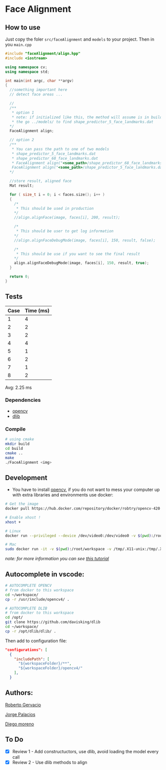 # Face Alignment

## How to use 

Just copy the foler `src/faceAlignment` and `models` to your project. Then in you `main.cpp`

```c++
#include "faceAlignment/align.hpp"
#include <iostream>

using namespace cv;
using namespace std;

int main(int argc, char **argv)
{
  //something important here
  // detect face areas ...

  // 
  /**
   * option 1
   * note: if initialized like this, the method will assume is in build folder
   * the go ../models/ to find shape_predictor_5_face_landmarks.dat
  */
  FaceAlignment align;

  // option 2
  /**
   * You can pass the path to one of two models
   * shape_predictor_5_face_landmarks.dat
   * shape_predictor_68_face_landmarks.dat
   * FaceAlignment align("<some_path>/shape_predictor_68_face_landmarks.dat");
   FaceAlignment align("<some_path>/shape_predictor_5_face_landmarks.dat");
  */

  //store result, aligned face
  Mat result;

  for ( size_t i = 0; i < faces.size(); i++ )
  {
    /*
     * This should be used in production
    */
    //align.alignFace(image, faces[i], 200, result);

    /*
     * This should be user to get log information
    */
    //align.alignFaceDebugMode(image, faces[i], 150, result, false);

    /*
     * This should be use if you want to see the final result
    */
    align.alignFaceDebugMode(image, faces[i], 150, result, true);
  }

  return 0;
}
```

## Tests

| Case | Time (ms) |
|------|-----------|
| 1    | 4         |
| 2    | 2         |
| 3    | 2         |
| 4    | 4         |
| 5    | 1         |
| 6    | 2         |
| 7    | 1         |
| 8    | 2         |

Avg: 2.25 ms


### Dependencies

- [opencv](https://docs.opencv.org/master/d7/d9f/tutorial_linux_install.html)
- [dlib](https://github.com/davisking/dlib)

### Compile

```sh
# using cmake
mkdir build
cd build
cmake ..
make
./FaceAlignment <img>
```

## Development

- You have to install [opencv](https://docs.opencv.org/master/d7/d9f/tutorial_linux_install.html), if you do not want to mess your computer up with extra libraries and environments use docker:

```sh
# Get the image
docker pull https://hub.docker.com/repository/docker/robtry/opencv-420

# Enable xhost !
xhost +

# Linux
docker run --privileged --device /dev/video0:/dev/video0 -v $(pwd):/root/workspace -v /tmp/.X11-unix:/tmp/.X11-unix -e DISPLAY=$DISPLAY -p 5000:5000 -p 8888:8888 -it robtry/opencv-420

# Mac
sudo docker run -it -v $(pwd):/root/workspace -v /tmp/.X11-unix:/tmp/.X11-unix -e DISPLAY=docker.for.mac.host.internal:0  -p 5000:5000 -p 8888:8888 robtry/opencv-420
```

*note: for more information you can see [this tutorial](https://youtu.be/NryxTs2OYPI)*

## Autocomplete in vscode:

```sh
# AUTOCOMPLETE OPENCV
# from docker to this workspace
cd ~/workspace/
cp -r /usr/include/opencv4/ .

# AUTOCOMPLETE DLIB
# from docker to this workspace
cd /opt/
git clone https://github.com/davisking/dlib
cd ~/workspace/
cp -r /opt/dlib/dlib/ .
```

Then add to configuration file:

```json
"configurations": [
  {
    "includePath": [
      "${workspaceFolder}/**",
      "${workspaceFolder}/opencv4/"
    ],
  }
```

## Authors:

[Roberto Gervacio](https://github.com/robtry)

[Jorge Palacios](https://github.com)

[Diego moreno](https://github.com/Diego212)

## To Do

- [x] Review 1 - Add constructuctors, use dlib, avoid loading the model every call
- [x] Review 2 - Use dlib methods to align
